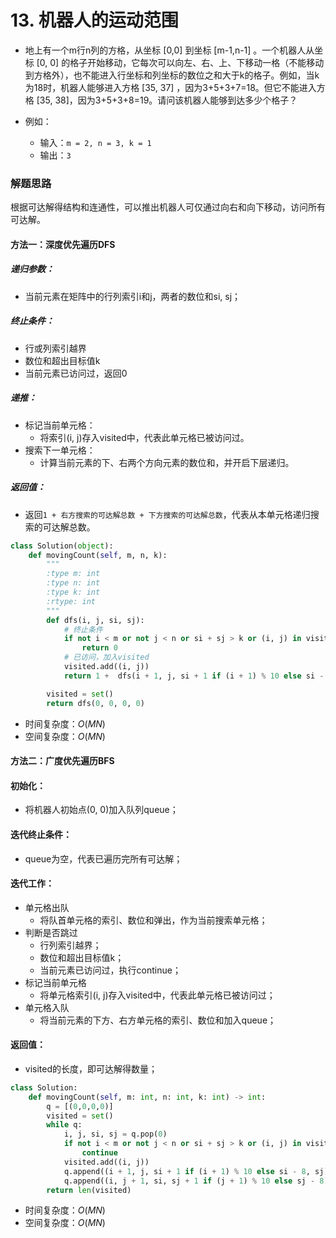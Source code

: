 
# 13. 机器人的运动范围

* 地上有一个m行n列的方格，从坐标 [0,0] 到坐标 [m-1,n-1] 。一个机器人从坐标 [0, 0] 的格子开始移动，它每次可以向左、右、上、下移动一格（不能移动到方格外），也不能进入行坐标和列坐标的数位之和大于k的格子。例如，当k为18时，机器人能够进入方格 [35, 37] ，因为3+5+3+7=18。但它不能进入方格 [35, 38]，因为3+5+3+8=19。请问该机器人能够到达多少个格子？

* 例如：
    * 输入：`m = 2, n = 3, k = 1`
    * 输出：`3`

### 解题思路

根据可达解得结构和连通性，可以推出机器人可仅通过向右和向下移动，访问所有可达解。

#### 方法一：深度优先遍历DFS

##### 递归参数：
* 当前元素在矩阵中的行列索引i和j，两者的数位和si, sj；

##### 终止条件：
* 行或列索引越界
* 数位和超出目标值k
* 当前元素已访问过，返回0

##### 递推：
* 标记当前单元格：
    * 将索引(i, j)存入visited中，代表此单元格已被访问过。
* 搜索下一单元格：
    * 计算当前元素的下、右两个方向元素的数位和，并开启下层递归。

##### 返回值：
* 返回`1 + 右方搜索的可达解总数 + 下方搜索的可达解总数`，代表从本单元格递归搜索的可达解总数。


```python
class Solution(object):
    def movingCount(self, m, n, k):
        """
        :type m: int
        :type n: int
        :type k: int
        :rtype: int
        """
        def dfs(i, j, si, sj):
            # 终止条件
            if not i < m or not j < n or si + sj > k or (i, j) in visited:
                return 0
            # 已访问，加入visited
            visited.add((i, j))
            return 1 +  dfs(i + 1, j, si + 1 if (i + 1) % 10 else si - 8, sj) + dfs(i, j + 1, si, sj + 1 if (j + 1) % 10 else sj - 8)

        visited = set()
        return dfs(0, 0, 0, 0)
```

* 时间复杂度：$O(MN)$
* 空间复杂度：$O(MN)$

#### 方法二：广度优先遍历BFS

#### 初始化：
* 将机器人初始点(0, 0)加入队列queue；

#### 迭代终止条件：
* queue为空，代表已遍历完所有可达解；

#### 迭代工作：
* 单元格出队
    * 将队首单元格的索引、数位和弹出，作为当前搜索单元格；
* 判断是否跳过
    * 行列索引越界；
    * 数位和超出目标值k；
    * 当前元素已访问过，执行continue；
* 标记当前单元格
    * 将单元格索引(i, j)存入visited中，代表此单元格已被访问过；
* 单元格入队
    * 将当前元素的下方、右方单元格的索引、数位和加入queue；
    
#### 返回值：
* visited的长度，即可达解得数量；


```python
class Solution:
    def movingCount(self, m: int, n: int, k: int) -> int:
        q = [(0,0,0,0)]
        visited = set()
        while q:
            i, j, si, sj = q.pop(0)
            if not i < m or not j < n or si + sj > k or (i, j) in visited:
                continue
            visited.add((i, j))
            q.append((i + 1, j, si + 1 if (i + 1) % 10 else si - 8, sj))
            q.append((i, j + 1, si, sj + 1 if (j + 1) % 10 else sj - 8))                
        return len(visited)
```

* 时间复杂度：$O(MN)$
* 空间复杂度：$O(MN)$
